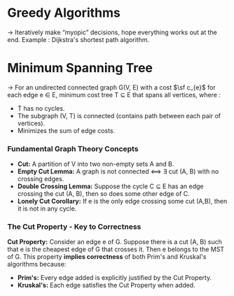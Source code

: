 # Greedy Algorithms
&rarr; Iteratively make “myopic” decisions, hope everything works out at the end.
Example : Dijkstra's shortest path algorithm.

# Minimum Spanning Tree
&rarr; For an undirected connected graph G(V, E) with a cost $\sf c_{e}$ for each edge e ∈ E, minimum cost tree T ⊆ E that spans all vertices, where :
-   T has no cycles.
-   The subgraph (V, T) is connected (contains path between each pair of vertices).
-   Minimizes the sum of edge costs.

### Fundamental Graph Theory Concepts
-   **Cut:**  A partition of V into two non-empty sets A and B.
-   **Empty Cut Lemma:**  A graph is not connected ⟺ ∃ cut (A, B) with no crossing edges.
-  **Double Crossing Lemma:** Suppose the cycle C ⊆ E has an edge crossing the cut (A, B), then so does some other edge of C.
-   **Lonely Cut Corollary:**  If e is the only edge crossing some cut (A,B), then it is not in any cycle.
### The Cut Property - Key to Correctness
**Cut Property:**  Consider an edge e of G. Suppose there is a cut (A, B) such that e is the cheapest edge of G that crosses it. Then e belongs to the MST of G.
This property  **implies correctness**  of both Prim's and Kruskal's algorithms because:
-   **Prim's:**  Every edge added is explicitly justified by the Cut Property.
-   **Kruskal's:**  Each edge satisfies the Cut Property when added.
